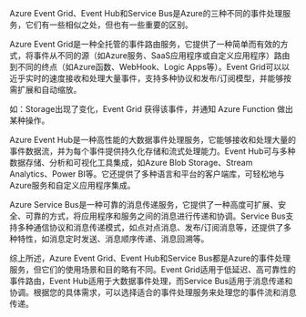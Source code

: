 Azure Event Grid、Event Hub和Service Bus是Azure的三种不同的事件处理服务，它们有一些相似之处，但也有一些重要的区别。

Azure Event Grid是一种全托管的事件路由服务，它提供了一种简单而有效的方式，将事件从不同的源（如Azure服务、SaaS应用程序或自定义应用程序）路由到不同的终点（如Azure函数、WebHook、Logic Apps等）。Event Grid可以以近乎实时的速度接收和处理大量事件，支持多种协议和发布/订阅模型，并能够按需扩展和自动缩放。

如：Storage出现了变化，Event Grid 获得该事件，并通知 Azure Function 做出某种操作。

Azure Event Hub是一种高性能的大数据事件处理服务，它能够接收和处理大量的事件数据流，并为每个事件提供持久化存储和流式处理能力。Event Hub可与多种数据存储、分析和可视化工具集成，如Azure Blob Storage、Stream Analytics、Power BI等。它还提供了多种语言和平台的客户端库，可轻松地与Azure服务和自定义应用程序集成。

Azure Service Bus是一种可靠的消息传递服务，它提供了一种高度可扩展、安全、可靠的方式，将应用程序和服务之间的消息进行传递和协调。Service Bus支持多种通信协议和消息传递模式，如点对点消息、发布/订阅消息等，还提供了多种特性，如消息定时发送、消息顺序传递、消息回溯等。

综上所述，Azure Event Grid、Event Hub和Service Bus都是Azure的事件处理服务，但它们的使用场景和目的略有不同。Event Grid适用于低延迟、高可靠性的事件路由，Event Hub适用于大数据事件处理，而Service Bus适用于消息传递和协调。根据您的具体需求，可以选择适合的事件处理服务来处理您的事件流和消息传递。



